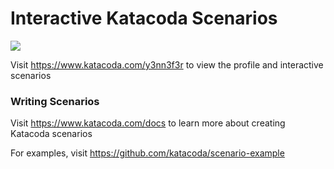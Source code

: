 # Interactive Katacoda Scenarios

[![](http://shields.katacoda.com/katacoda/y3nn3f3r/count.svg)](https://www.katacoda.com/y3nn3f3r "Get your profile on Katacoda.com")

Visit https://www.katacoda.com/y3nn3f3r to view the profile and interactive scenarios

### Writing Scenarios
Visit https://www.katacoda.com/docs to learn more about creating Katacoda scenarios

For examples, visit https://github.com/katacoda/scenario-example
